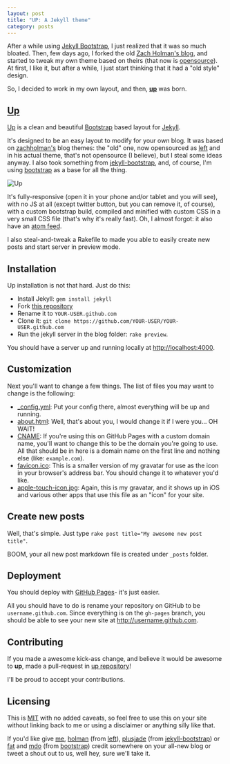 ```yaml
---
layout: post
title: "UP: A Jekyll theme"
category: posts
---
```


After a while using [Jekyll Bootstrap][jekyll_bootstrap], I just realized that it was
so much bloated. Then, few days ago, I forked the old [Zach Holman's blog][zach], and
started to tweak my own theme based on theirs (that now is [opensource][left]). At first,
I like it, but after a while, I just start thinking that it had a "old style" design.

So, I decided to work in my own layout, and then, [**up**][up] was born.

## [Up][up]

[Up][up] is a clean and beautiful [Bootstrap](http://getbootstrap.com) based layout
for [Jekyll](https://github.com/mojombo/jekyll).

It's designed to be an easy layout to modify for your own blog. It was based on
[zachholman's][zach] blog themes: the "old" one, now opensourced as [left][left]
and in his actual theme, that's not opensource (I believe), but I steal some ideas
anyway. I also took something from
[jekyll-bootstrap](https://github.com/plusjade/jekyll-bootstrap), and, of course,
I'm using [bootstrap](https://github.com/twitter/bootstrap) as a base for all the thing.

![Up](http://i.imgur.com/4bKG5.png)

It's fully-responsive (open it in your phone and/or tablet and you will see), with
no JS at all (except twitter button, but you can remove it, of course), with a
custom bootstrap build, compiled and minified with custom CSS in a very small CSS
file (that's why it's really fast). Oh, I almost forgot: it also have an
[atom feed](/atom.xml).

I also steal-and-tweak a Rakefile to made you able to easily create new posts and start
server in preview mode.

## Installation

Up installation is not that hard. Just do this:

- Install Jekyll: `gem install jekyll`
- Fork [this repository][up]
- Rename it to `YOUR-USER.github.com`
- Clone it: `git clone https://github.com/YOUR-USER/YOUR-USER.github.com`
- Run the jekyll server in the blog folder: `rake preview`.

You should have a server up and running locally at <http://localhost:4000>.

## Customization

Next you'll want to change a few things. The list of files you may want to
change is the following:

- [_config.yml](https://github.com/caarlos0/up/blob/gh-pages/_config.yml): Put
your config there, almost everything will be up and running.
- [about.html](https://github.com/caarlos0/up/blob/gh-pages/about.html): Well, that's
about you, I would change it if I were you... OH WAIT!
- [CNAME](https://github.com/caarlos0/up/blob/gh-pages/CNAME): If you're using
this on GitHub Pages with a custom domain name, you'll want to change this
to be the domain you're going to use. All that should be in here is a
domain name on the first line and nothing else (like: `example.com`).
- [favicon.ico](https://github.com/caarlos0/up/blob/gh-pages/favicon.ico): This
is a smaller version of my gravatar for use as the icon in your browser's
address bar. You should change it to whatever you'd like.
- [apple-touch-icon.jpg](https://github.com/caarlos0/up/blob/gh-pages/apple-touch-icon.jpg):
Again, this is my gravatar, and it shows up in iOS and various other apps
that use this file as an "icon" for your site.

## Create new posts

Well, that's simple. Just type `rake post title="My awesome new post title"`.

BOOM, your all new post markdown file is created under `_posts` folder.

## Deployment

You should deploy with [GitHub Pages](http://pages.github.com)- it's just
easier.

All you should have to do is rename your repository on GitHub to be
`username.github.com`. Since everything is on the `gh-pages` branch, you
should be able to see your new site at <http://username.github.com>.

## Contributing

If you made a awesome kick-ass change, and believe it would be awesome to **up**,
made a pull-request in [up repository][up]!

I'll be proud to accept your contributions.

## Licensing

This is [MIT](https://github.com/caarlos0/up/blob/master/LICENSE) with no
added caveats, so feel free to use this on your site without linking back to
me or using a disclaimer or anything silly like that.

If you'd like give [me](http://github.com/caarlos0),
[holman](http://github.com/holman)
(from [left](http://github.com/holman/left)),
[plusjade](https://github.com/plusjade)
(from [jekyll-bootstrap](https://github.com/plusjade/jekyll-bootstrap)) or
[fat](https://github.com/fat) and [mdo](https://github.com/mdo) (from
[bootstrap](https://github.com/twitter/bootstrap)) credit somewhere on your
all-new blog or tweet a shout out to us, well hey, sure we'll take it.

[up]: https://github.com/caarlos0/up
[zach]: http://zachholman.com
[left]: http://github.com/holman/left
[jekyll_bootstrap]: http://jekyllbootstrap.com/
